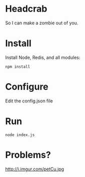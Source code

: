# Headcrab
So I can make a zombie out of you.

# Install

Install Node, Redis, and all modules:

    npm install

# Configure

Edit the config.json file

# Run

    node index.js

# Problems?

http://i.imgur.com/petCu.jpg
